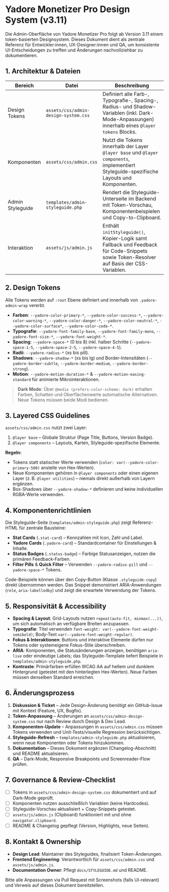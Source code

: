 # Yadore Monetizer Pro Design System (v3.11)

Die Admin-Oberfläche von Yadore Monetizer Pro folgt ab Version 3.11 einem token-basierten Designsystem. Dieses Dokument dient als zentrale Referenz für Entwickler:innen, UX-Designer:innen und QA, um konsistente UI-Entscheidungen zu treffen und Änderungen nachvollziehbar zu dokumentieren.

## 1. Architektur & Dateien

| Bereich | Datei | Beschreibung |
| --- | --- | --- |
| Design Tokens | `assets/css/admin-design-system.css` | Definiert alle Farb-, Typografie-, Spacing-, Radius- und Shadow-Variablen (inkl. Dark-Mode-Anpassungen) innerhalb eines `@layer tokens` Blocks. |
| Komponenten | `assets/css/admin.css` | Nutzt die Tokens innerhalb der Layer `@layer base` und `@layer components`, implementiert Styleguide-spezifische Layouts und Komponenten. |
| Admin Styleguide | `templates/admin-styleguide.php` | Rendert die Styleguide-Unterseite im Backend mit Token-Vorschau, Komponentenbeispielen und Copy-to-Clipboard. |
| Interaktion | `assets/js/admin.js` | Enthält `initStyleguide()`, Kopier-Logik samt Fallback und Feedback für Code-Snippets sowie Token-Resolver auf Basis der CSS-Variablen. |

## 2. Design Tokens

Alle Tokens werden auf `:root` Ebene definiert und innerhalb von `.yadore-admin-wrap` vererbt.

- **Farben**: `--yadore-color-primary-*`, `--yadore-color-success-*`, `--yadore-color-warning-*`, `--yadore-color-danger-*`, `--yadore-color-neutral-*`, `--yadore-color-surface*`, `--yadore-color-code-*`.
- **Typografie**: `--yadore-font-family-base`, `--yadore-font-family-mono`, `--yadore-font-size-*`, `--yadore-font-weight-*`.
- **Spacing**: `--yadore-space-*` (0 bis 8) inkl. halber Schritte (`--yadore-space-1-5`, `--yadore-space-2-5`, `--yadore-space-4-5`).
- **Radii**: `--yadore-radius-*` (xs bis pill).
- **Shadows**: `--yadore-shadow-*` (xs bis lg) und Border-Intensitäten (`--yadore-border-subtle`, `--yadore-border-medium`, `--yadore-border-strong`).
- **Motion**: `--yadore-motion-duration-*` & `--yadore-motion-easing-standard` für animierte Mikrointeraktionen.

> **Dark Mode**: Über `@media (prefers-color-scheme: dark)` erhalten Farben, Schatten und Oberflächenwerte automatische Alternativen. Neue Tokens müssen beide Modi bedienen.

## 3. Layered CSS Guidelines

`assets/css/admin.css` nutzt zwei Layer:

1. `@layer base` – Globale Struktur (Page Title, Buttons, Version Badge).
2. `@layer components` – Layouts, Karten, Styleguide-spezifische Elemente.

**Regeln:**
- Tokens statt statischer Werte verwenden (`color: var(--yadore-color-primary-500)` anstelle von Hex-Werten).
- Neue Komponenten gehören in `@layer components` oder einen eigenen Layer (z. B. `@layer utilities`) – niemals direkt außerhalb von Layern ergänzen.
- Box-Shadows über `--yadore-shadow-*` definieren und keine individuellen RGBA-Werte verwenden.

## 4. Komponentenrichtlinien

Die Styleguide-Seite (`templates/admin-styleguide.php`) zeigt Referenz-HTML für zentrale Bausteine:

- **Stat Cards** (`.stat-card`) – Kennzahlen mit Icon, Zahl und Label.
- **Yadore Cards** (`.yadore-card`) – Standardcontainer für Einstellungen & Inhalte.
- **Status Badges** (`.status-badge`) – Farbige Statusanzeigen, nutzen die primären Feedback-Farben.
- **Filter Pills** & **Quick Filter** – Verwenden `--yadore-radius-pill` und `--yadore-space-*` Tokens.

Code-Beispiele können über den Copy-Button (Klasse `.styleguide-copy`) direkt übernommen werden. Das Snippet demonstriert ARIA-Anwendungen (`role`, `aria-labelledby`) und zeigt die erwartete Verwendung der Tokens.

## 5. Responsivität & Accessibility

- **Spacing & Layout**: Grid-Layouts nutzen `repeat(auto-fit, minmax(...))`, um sich automatisch an verfügbare Breiten anzupassen.
- **Typografie**: Titel verwenden `font-weight: var(--yadore-font-weight-semibold)`; Body-Text `var(--yadore-font-weight-regular)`.
- **Fokus & Interaktionen**: Buttons und interaktive Elemente dürfen nur Tokens oder systemeigene Fokus-Stile überschreiben.
- **ARIA**: Komponenten, die Statusänderungen anzeigen, benötigen `aria-live` oder eindeutige Labels; das Styleguide-Template liefert Beispiele in `templates/admin-styleguide.php`.
- **Kontraste**: Primärfarben erfüllen WCAG AA auf hellem und dunklem Hintergrund (getestet mit den hinterlegten Hex-Werten). Neue Farben müssen denselben Standard erreichen.

## 6. Änderungsprozess

1. **Diskussion & Ticket** – Jede Design-Änderung benötigt ein GitHub-Issue mit Kontext (Feature, UX, Bugfix).
2. **Token-Anpassung** – Änderungen an `assets/css/admin-design-system.css` nur nach Review durch Design & Dev Lead.
3. **Komponenten-Update** – Anpassungen in `assets/css/admin.css` müssen Tokens verwenden und Unit-Tests/visuelle Regression berücksichtigen.
4. **Styleguide-Refresh** – `templates/admin-styleguide.php` aktualisieren, wenn neue Komponenten oder Tokens hinzukommen.
5. **Dokumentation** – Dieses Dokument ergänzen (Changelog-Abschnitt) und README aktualisieren.
6. **QA** – Dark-Mode, Responsive Breakpoints und Screenreader-Flow prüfen.

## 7. Governance & Review-Checklist

- [ ] Tokens in `assets/css/admin-design-system.css` dokumentiert und auf Dark-Mode geprüft.
- [ ] Komponenten nutzen ausschließlich Variablen (keine Hardcodes).
- [ ] Styleguide-Vorschau aktualisiert + Copy-Snippets getestet.
- [ ] `assets/js/admin.js` (Clipboard) funktioniert mit und ohne `navigator.clipboard`.
- [ ] README & Changelog gepflegt (Version, Highlights, neue Seiten).

## 8. Kontakt & Ownership

- **Design Lead**: Maintainer des Styleguides, finalisiert Token-Änderungen.
- **Frontend Engineering**: Verantwortlich für `assets/css/admin.css` und `assets/js/admin.js`.
- **Documentation Owner**: Pflegt `docs/STYLEGUIDE.md` und README.

Bitte alle Anpassungen via Pull Request mit Screenshots (falls UI-relevant) und Verweis auf dieses Dokument bereitstellen.
